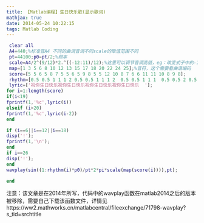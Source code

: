 ```yaml
---
title: 【Matlab编程】生日快乐歌(显示歌词)
mathjax: true
date: 2014-05-24 10:22:15
tags: Matlab Coding
---
```


```matlab
 clear all
 A4=440;%标准音A4 不同的曲调音调不同scale的取值范围不同
 pt=44100;p0=pt/2;%频率
 scale=A4/2^(9/12)*2.^((-12:11)/12);%这里可以调节音调高低，eg：改变式子中的-12：11为0：23
 map=[1 3 5 6 8 10 12 13 15 17 18 20 22 24 25];%音符，这个需要看曲谱编码
 score=[5 5 6 5 8 7 5 5 6 5 9 8 5 5 12 10 8 7 6 6 11 11 10 8 9 8];
 rhythm=[0.5 0.5 1 1 1 2 0.5 0.5 1 1 1 2  0.5 0.5 1 1 1  0.5 0.5 2 0.5 0.5 1 1 1 2];%节拍，这个需要看曲谱编码
 lyric=['祝你生日快乐祝你生日快乐祝你生日快乐祝你生日快乐  '];
for i=1:length(score)
if(i<19) 
fprintf(1,'%c',lyric(i))
elseif (i>20) 
fprintf(1,'%c',lyric(i-2)) 
end

if (i==6||i==12||i==18)
disp('!'); 
fprintf(1,'\n');
end
if i==26
disp('!');
end  
wavplay(sin((1:rhythm(i)*p0)/pt*2*pi*scale(map(score(i)))),pt);

end
```



注意：该文章是在2014年所写，代码中的wavplay函数在matlab2014之后的版本被移除，需要自己下载该函数文件，详情见https://ww2.mathworks.cn/matlabcentral/fileexchange/71798-wavplay?s_tid=srchtitle

